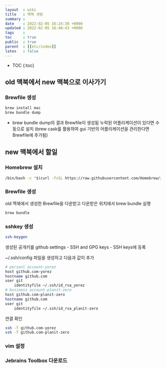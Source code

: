 ```yaml
---
layout  : wiki
title   : 맥북 셋팅
summary : 
date    : 2022-02-05 16:24:30 +0900
updated : 2022-02-05 16:48:43 +0900
tags    : 
toc     : true
public  : true
parent  : [[etc/index]]
latex   : false
---
```

* TOC
{:toc}

## old 맥북에서 new 맥북으로 이사가기

### Brewfile 생성
```sh
brew install mac
brew bundle dump
```
- brew bundle dump의 결과 Brewfile이 생성됨 누락된 어플리케이션이 있다면 수동으로 설치
(brew cask를 활용하여 gui 기반의 어플리케이션을 관리한다면 Brewfile에 추가됨)

## new 맥북에서 할일

### Homebrew 설치
```sh
/bin/bash -c "$(curl -fsSL https://raw.githubusercontent.com/Homebrew/install/master/install.sh)"
```

### Brewfile 생성
old 맥북에서 생성한 Brewfile을 다운받고 다운받은 위치에서 brew bundle 실행
```sh
brew bundle
```

### sshkey 생성
```sh
ssh-keygen
```
생성된 공개키를 github settings - SSH and GPG keys - SSH keys에 등록

~/.ssh/config 파일을 생성하고 다음과 값이 추가
```sh
# personl account-yorez 
host github.com-yorez
hostname github.com
user git
    identityfile ~/.ssh/id_rsa_yorez
# business account-planit-zero
host github.com-planit-zero
hostname github.com
user git
    identityfile ~/.ssh/id_rsa_planit-zero
```

연결 확인
```sh
ssh -T github.com-yorez
ssh -T github.com-planit-zero
```

### vim 설정

### Jebrains Toolbox 다운로드


###

